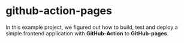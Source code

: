 # github-action-pages

In this example project, we figured out how to build, test and deploy a simple frontend application with 
**GitHub-Action** to **GitHub-pages**.